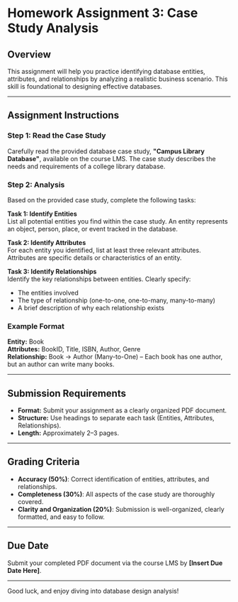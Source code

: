 # Homework Assignment 3: Case Study Analysis

## Overview
This assignment will help you practice identifying database entities, attributes, and relationships by analyzing a realistic business scenario. This skill is foundational to designing effective databases.

---

## Assignment Instructions

### Step 1: Read the Case Study
Carefully read the provided database case study, **"Campus Library Database"**, available on the course LMS. The case study describes the needs and requirements of a college library database.

### Step 2: Analysis
Based on the provided case study, complete the following tasks:

**Task 1: Identify Entities**  
List all potential entities you find within the case study. An entity represents an object, person, place, or event tracked in the database.

**Task 2: Identify Attributes**  
For each entity you identified, list at least three relevant attributes. Attributes are specific details or characteristics of an entity.

**Task 3: Identify Relationships**  
Identify the key relationships between entities. Clearly specify:
- The entities involved
- The type of relationship (one-to-one, one-to-many, many-to-many)
- A brief description of why each relationship exists

### Example Format

**Entity:** Book  
**Attributes:** BookID, Title, ISBN, Author, Genre  
**Relationship:** Book → Author (Many-to-One) – Each book has one author, but an author can write many books.

---

## Submission Requirements

- **Format:** Submit your assignment as a clearly organized PDF document.
- **Structure:** Use headings to separate each task (Entities, Attributes, Relationships).
- **Length:** Approximately 2–3 pages.

---

## Grading Criteria

- **Accuracy (50%)**: Correct identification of entities, attributes, and relationships.
- **Completeness (30%)**: All aspects of the case study are thoroughly covered.
- **Clarity and Organization (20%)**: Submission is well-organized, clearly formatted, and easy to follow.

---

## Due Date

Submit your completed PDF document via the course LMS by **[Insert Due Date Here]**.

---

Good luck, and enjoy diving into database design analysis!

